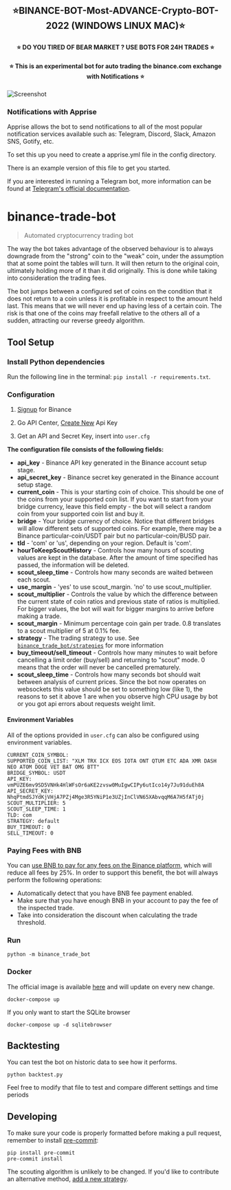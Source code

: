 <h2 align="center">⭐️BINANCE-BOT-Most-ADVANCE-Crypto-BOT-2022 (WINDOWS LINUX MAC)⭐️</h2>
   
<h4 align="center">⭐️ DO YOU TIRED OF BEAR MARKET ? USE BOTS FOR 24H TRADES ⭐️</h4>
 
<h4 align="center">⭐️ This is an experimental bot for auto trading the binance.com exchange with Notifications ⭐️</h4>
    
     
![Screenshot](https://cryptocoinname.com/wp-content/uploads/2022/01/1641497870_maxresdefault-768x432.jpg)

### Notifications with Apprise
 
Apprise allows the bot to send notifications to all of the most popular notification services available such as: Telegram, Discord, Slack, Amazon SNS, Gotify, etc.

To set this up you need to create a apprise.yml file in the config directory.

There is an example version of this file to get you started.

If you are interested in running a Telegram bot, more information can be found at [Telegram's official documentation](https://core.telegram.org/bots).

# binance-trade-bot
> Automated cryptocurrency trading bot


The way the bot takes advantage of the observed behaviour is to always downgrade from the "strong" coin to the "weak" coin, under the assumption that at some point the tables will turn. It will then return to the original coin, ultimately holding more of it than it did originally. This is done while taking into consideration the trading fees.


The bot jumps between a configured set of coins on the condition that it does not return to a coin unless it is profitable in respect to the amount held last. This means that we will never end up having less of a certain coin. The risk is that one of the coins may freefall relative to the others all of a sudden, attracting our reverse greedy algorithm.
 

## Tool Setup

### Install Python dependencies

Run the following line in the terminal: `pip install -r requirements.txt`.

### Configuration

1. [Signup](https://www.binance.com/) for Binance
2. Go API Center, [Create New](https://www.binance.com/) Api Key

5. Get an API and Secret Key, insert into `user.cfg`

**The configuration file consists of the following fields:**

-   **api_key** - Binance API key generated in the Binance account setup stage.
-   **api_secret_key** - Binance secret key generated in the Binance account setup stage.
-   **current_coin** - This is your starting coin of choice. This should be one of the coins from your supported coin list. If you want to start from your bridge currency, leave this field empty - the bot will select a random coin from your supported coin list and buy it.
-   **bridge** - Your bridge currency of choice. Notice that different bridges will allow different sets of supported coins. For example, there may be a Binance particular-coin/USDT pair but no particular-coin/BUSD pair.
-   **tld** - 'com' or 'us', depending on your region. Default is 'com'.
-   **hourToKeepScoutHistory** - Controls how many hours of scouting values are kept in the database. After the amount of time specified has passed, the information will be deleted.
-   **scout_sleep_time** - Controls how many seconds are waited between each scout.
-   **use_margin** - 'yes' to use scout_margin. 'no' to use scout_multiplier.
-   **scout_multiplier** - Controls the value by which the difference between the current state of coin ratios and previous state of ratios is multiplied. For bigger values, the bot will wait for bigger margins to arrive before making a trade.
-   **scout_margin** - Minimum percentage coin gain per trade. 0.8 translates to a scout multiplier of 5 at 0.1% fee.
-   **strategy** - The trading strategy to use. See [`binance_trade_bot/strategies`](binance_trade_bot/strategies/README.md) for more information
-   **buy_timeout/sell_timeout** - Controls how many minutes to wait before cancelling a limit order (buy/sell) and returning to "scout" mode. 0 means that the order will never be cancelled prematurely.
-   **scout_sleep_time** - Controls how many seconds bot should wait between analysis of current prices. Since the bot now operates on websockets this value should be set to something low (like 1), the reasons to set it above 1 are when you observe high CPU usage by bot or you got api errors about requests weight limit.

#### Environment Variables

All of the options provided in `user.cfg` can also be configured using environment variables.

```
CURRENT_COIN_SYMBOL:
SUPPORTED_COIN_LIST: "XLM TRX ICX EOS IOTA ONT QTUM ETC ADA XMR DASH NEO ATOM DOGE VET BAT OMG BTT"
BRIDGE_SYMBOL: USDT
API_KEY: vmPUZE6mv9SD5VNHk4HlWFsOr6aKE2zvsw0MuIgwCIPy6utIco14y7Ju91duEh8A
API_SECRET_KEY: NhqPtmdSJYdKjVHjA7PZj4Mge3R5YNiP1e3UZjInClVN65XAbvqqM6A7H5fATj0j
SCOUT_MULTIPLIER: 5
SCOUT_SLEEP_TIME: 1
TLD: com
STRATEGY: default
BUY_TIMEOUT: 0
SELL_TIMEOUT: 0
```

### Paying Fees with BNB
You can [use BNB to pay for any fees on the Binance platform](https://www.binance.com/en/support/faq/115000583311-Using-BNB-to-Pay-for-Fees), which will reduce all fees by 25%. In order to support this benefit, the bot will always perform the following operations:
-   Automatically detect that you have BNB fee payment enabled.
-   Make sure that you have enough BNB in your account to pay the fee of the inspected trade.
-   Take into consideration the discount when calculating the trade threshold.


### Run

```shell
python -m binance_trade_bot
```

### Docker

The official image is available [here](https://hub.docker.com/r/edeng23/binance-trade-bot) and will update on every new change.

```shell
docker-compose up
```

If you only want to start the SQLite browser

```shell
docker-compose up -d sqlitebrowser
```

## Backtesting

You can test the bot on historic data to see how it performs.

```shell
python backtest.py
```

Feel free to modify that file to test and compare different settings and time periods

## Developing

To make sure your code is properly formatted before making a pull request,
remember to install [pre-commit](https://pre-commit.com/):

```shell
pip install pre-commit
pre-commit install
```

The scouting algorithm is unlikely to be changed. If you'd like to contribute an alternative
method, [add a new strategy](binance_trade_bot/strategies/README.md).
